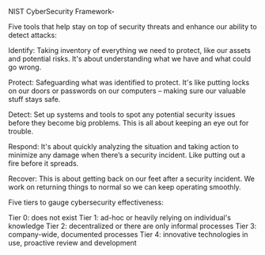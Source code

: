 NIST CyberSecurity Framework-

Five tools that help stay on top of security threats and enhance our ability to detect attacks:

Identify: Taking inventory of everything we need to protect, like our assets and potential risks. It's about understanding what we have and what could go wrong.

Protect: Safeguarding what was identified to protect. It's like putting locks on our doors or passwords on our computers – making sure our valuable stuff stays safe.

Detect: Set up systems and tools to spot any potential security issues before they become big problems. This is all about keeping an eye out for trouble.

Respond: It's about quickly analyzing the situation and taking action to minimize any damage when there’s a security incident. Like putting out a fire before it spreads.

Recover: This is about getting back on our feet after a security incident. We work on returning things to normal so we can keep operating smoothly.

Five tiers to gauge cybersecurity effectiveness:

Tier 0: does not exist
Tier 1: ad-hoc or heavily relying on individual's knowledge
Tier 2: decentralized or there are only informal processes
Tier 3: company-wide, documented processes
Tier 4: innovative technologies in use, proactive review and development
